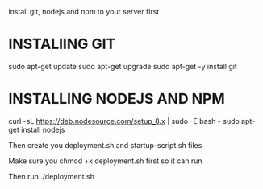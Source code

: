 install git, nodejs and npm to your server first

# INSTALlING GIT
sudo apt-get update
sudo apt-get upgrade
sudo apt-get -y install git

# INSTALLING NODEJS AND NPM
curl -sL https://deb.nodesource.com/setup_8.x | sudo -E bash -
sudo apt-get install nodejs

Then create you deployment.sh and startup-script.sh files

Make sure you chmod +x deployment.sh first so it can run

Then run ./deployment.sh
